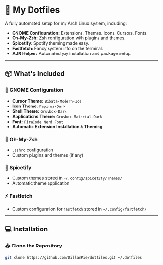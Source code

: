 # 🌌 My Dotfiles

A fully automated setup for my Arch Linux system, including:
- **GNOME Configuration:** Extensions, Themes, Icons, Cursors, Fonts.
- **Oh-My-Zsh:** Zsh configuration with plugins and themes.
- **Spicetify:** Spotify theming made easy.
- **Fastfetch:** Fancy system info on the terminal.
- **AUR Helper:** Automated `yay` installation and package setup.

---

## 📦 What's Included

### 🔧 GNOME Configuration
- **Cursor Theme:** `Bibata-Modern-Ice`
- **Icon Theme:** `Papirus-Dark`
- **Shell Theme:** `Gruvbox-Dark`
- **Applications Theme:** `Gruvbox-Material-Dark`
- **Font:** `FiraCode Nerd Font`
- **Automatic Extension Installation & Theming**

### 🐚 Oh-My-Zsh
- `.zshrc` configuration
- Custom plugins and themes (if any)

### 🎵 Spicetify
- Custom themes stored in `~/.config/spicetify/Themes/`
- Automatic theme application

### ⚡ Fastfetch
- Custom configuration for `fastfetch` stored in `~/.config/fastfetch/`

---

## 💻 Installation

### 📥 Clone the Repository
```bash
git clone https://github.com/DillanPie/dotfiles.git ~/.dotfiles
